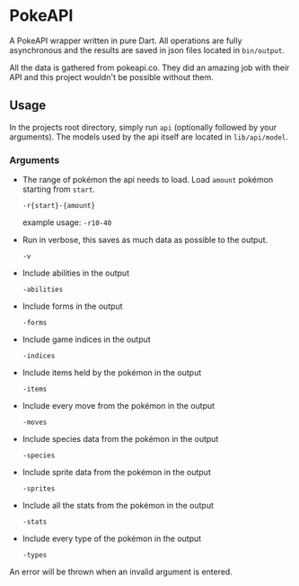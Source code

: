 # PokeAPI

A PokeAPI wrapper written in pure Dart. All operations are fully asynchronous and the results are saved in json files located in `bin/output`.

All the data is gathered from pokeapi.co. They did an amazing job with their API and this project wouldn't be possible without them.

## Usage

In the projects root directory, simply run `api` (optionally followed by your arguments). The models used by the api itself are located in `lib/api/model`. 

<!---
The models for using the outputted data are located in `lib/app/model`.
-->

### Arguments

* The range of pokémon the api needs to load. Load `amount` pokémon starting from `start`.

    `-r{start}-{amount}`

    example usage: `-r10-40`

* Run in verbose, this saves as much data as possible to the output.

    `-v`
* Include abilities in the output

    `-abilities`
* Include forms in the output

    `-forms`
* Include game indices in the output

    `-indices`
* Include items held by the pokémon in the output

    `-items`
* Include every move from the pokémon in the output

    `-moves`
* Include species data from the pokémon in the output

    `-species`
* Include sprite data from the pokémon in the output

    `-sprites`
* Include all the stats from the pokémon in the output

    `-stats`
  
* Include every type of the pokémon in the output

    `-types`
  
An error will be thrown when an invalid argument is entered.